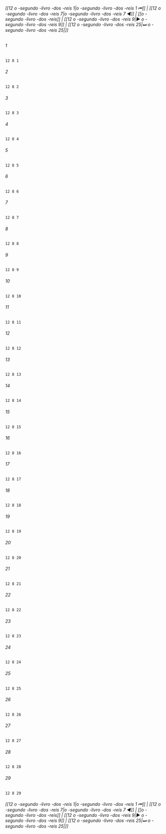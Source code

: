 
###### [[12 o -segundo -livro -dos -reis 1|o -segundo -livro -dos -reis 1 ⏮]] | [[12 o -segundo -livro -dos -reis 7|o -segundo -livro -dos -reis 7 ◀]] | [[o -segundo -livro -dos -reis]] | [[12 o -segundo -livro -dos -reis 9|▶ o -segundo -livro -dos -reis 9]] | [[12 o -segundo -livro -dos -reis 25|⏭ o -segundo -livro -dos -reis 25|]]

###### 1
``` verse
12 8 1 
```
###### 2
``` verse
12 8 2 
```
###### 3
``` verse
12 8 3 
```
###### 4
``` verse
12 8 4 
```
###### 5
``` verse
12 8 5 
```
###### 6
``` verse
12 8 6 
```
###### 7
``` verse
12 8 7 
```
###### 8
``` verse
12 8 8 
```
###### 9
``` verse
12 8 9 
```
###### 10
``` verse
12 8 10 
```
###### 11
``` verse
12 8 11 
```
###### 12
``` verse
12 8 12 
```
###### 13
``` verse
12 8 13 
```
###### 14
``` verse
12 8 14 
```
###### 15
``` verse
12 8 15 
```
###### 16
``` verse
12 8 16 
```
###### 17
``` verse
12 8 17 
```
###### 18
``` verse
12 8 18 
```
###### 19
``` verse
12 8 19 
```
###### 20
``` verse
12 8 20 
```
###### 21
``` verse
12 8 21 
```
###### 22
``` verse
12 8 22 
```
###### 23
``` verse
12 8 23 
```
###### 24
``` verse
12 8 24 
```
###### 25
``` verse
12 8 25 
```
###### 26
``` verse
12 8 26 
```
###### 27
``` verse
12 8 27 
```
###### 28
``` verse
12 8 28 
```
###### 29
``` verse
12 8 29 
```

###### [[12 o -segundo -livro -dos -reis 1|o -segundo -livro -dos -reis 1 ⏮]] | [[12 o -segundo -livro -dos -reis 7|o -segundo -livro -dos -reis 7 ◀]] | [[o -segundo -livro -dos -reis]] | [[12 o -segundo -livro -dos -reis 9|▶ o -segundo -livro -dos -reis 9]] | [[12 o -segundo -livro -dos -reis 25|⏭ o -segundo -livro -dos -reis 25|]]

